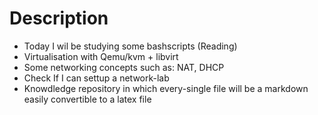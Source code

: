 # Description

- Today I wil be studying some bashscripts (Reading)
- Virtualisation with Qemu/kvm + libvirt
- Some networking concepts such as: NAT, DHCP
- Check If I can settup a network-lab
- Knowdledge repository in which every-single file will be a markdown easily
  convertible to a latex file

